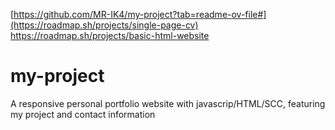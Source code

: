 [https://github.com/MR-IK4/my-project?tab=readme-ov-file#](https://roadmap.sh/projects/single-page-cv)
https://roadmap.sh/projects/basic-html-website
# my-project
A responsive personal portfolio website with javascrip/HTML/SCC, featuring my project and contact information
